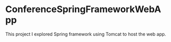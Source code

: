 # ConferenceSpringFrameworkWebApp

This project I explored Spring framework using Tomcat to host the web app.

